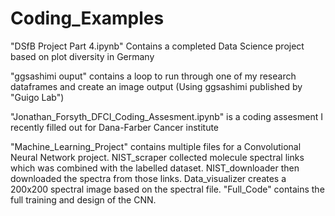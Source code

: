 # Coding_Examples

"DSfB Project Part 4.ipynb" Contains a completed Data Science project based on plot
diversity in Germany


"ggsashimi ouput" contains a loop to run through one of my research dataframes and create 
an image output (Using ggsashimi published by "Guigo Lab")


"Jonathan_Forsyth_DFCI_Coding_Assesment.ipynb" is a coding assesment I recently filled out for Dana-Farber
Cancer institute


"Machine_Learning_Project" contains multiple files for a Convolutional Neural Network project.
NIST_scraper collected molecule spectral links which was combined with the labelled dataset.
NIST_downloader then downloaded the spectra from those links.
Data_visualizer creates a 200x200 spectral image based on the spectral file.
"Full_Code" contains the full training and design of the CNN.



